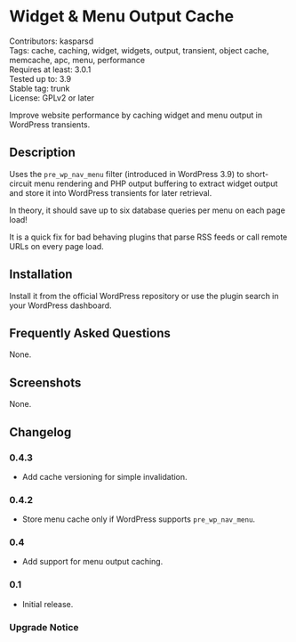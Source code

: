 # Widget & Menu Output Cache

Contributors: kasparsd   
Tags: cache, caching, widget, widgets, output, transient, object cache, memcache, apc, menu, performance   
Requires at least: 3.0.1   
Tested up to: 3.9   
Stable tag: trunk   
License: GPLv2 or later   

Improve website performance by caching widget and menu output in WordPress transients.


## Description

Uses the `pre_wp_nav_menu` filter (introduced in WordPress 3.9) to short-circuit menu rendering and PHP output buffering to extract widget output and store it into WordPress transients for later retrieval.

In theory, it should save up to six database queries per menu on each page load!

It is a quick fix for bad behaving plugins that parse RSS feeds or call remote URLs on every page load.


## Installation

Install it from the official WordPress repository or use the plugin search in your WordPress dashboard.


## Frequently Asked Questions 

None.


## Screenshots

None.


## Changelog

### 0.4.3
* Add cache versioning for simple invalidation.

### 0.4.2
* Store menu cache only if WordPress supports `pre_wp_nav_menu`.

### 0.4
* Add support for menu output caching.

### 0.1
* Initial release.


### Upgrade Notice
